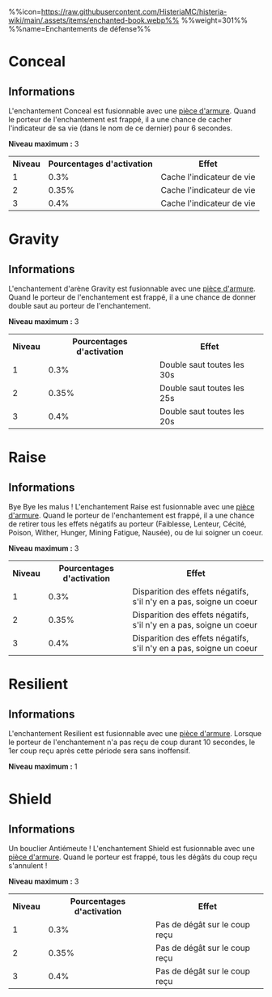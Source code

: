 %%icon=https://raw.githubusercontent.com/HisteriaMC/histeria-wiki/main/.assets/items/enchanted-book.webp%%
%%weight=301%%
%%name=Enchantements de défense%%

# Conceal

## Informations
L'enchantement Conceal est fusionnable avec une [pièce d'armure](https://histeria.fr/wiki/2-equipement).
Quand le porteur de l'enchantement est frappé, il a une chance de cacher l'indicateur de sa vie (dans le nom de ce dernier) pour 6 secondes.

**Niveau maximum :** 3

<table>
  <tr>
    <th>Niveau</th>
    <th>Pourcentages d'activation</th>
    <th>Effet</th>
  </tr>
  <tr>
    <td>1</td>
    <td>0.3%</td>
    <td>Cache l'indicateur de vie</td>
  </tr>
  <tr>
    <td>2</td>
    <td>0.35%</td>
    <td>Cache l'indicateur de vie</td>
  </tr>
  <tr>
    <td>3</td>
    <td>0.4%</td>
    <td>Cache l'indicateur de vie</td>
</table>


# Gravity

## Informations
L'enchantement d'arène Gravity est fusionnable avec une [pièce d'armure](https://histeria.fr/wiki/2-equipement).
Quand le porteur de l'enchantement est frappé, il a une chance de donner double saut au porteur de l'enchantement.

**Niveau maximum :** 3

<table>
  <tr>
    <th>Niveau</th>
    <th>Pourcentages d'activation</th>
    <th>Effet</th>
  </tr>
  <tr>
    <td>1</td>
    <td>0.3%</td>
    <td>Double saut toutes les 30s</td>
  </tr>
  <tr>
    <td>2</td>
    <td>0.35%</td>
    <td>Double saut toutes les 25s</td>
  </tr>
  <tr>
    <td>3</td>
    <td>0.4%</td>
    <td>Double saut toutes les 20s</td>
</table>


# Raise

## Informations
Bye Bye les malus ! L'enchantement Raise est fusionnable avec une [pièce d'armure](https://histeria.fr/wiki/2-equipement).
Quand le porteur de l'enchantement est frappé, il a une chance de retirer tous les effets négatifs au porteur (Faiblesse, Lenteur, Cécité, Poison, Wither, Hunger, Mining Fatigue, Nausée), ou de lui soigner un coeur.

**Niveau maximum :** 3

<table>
  <tr>
    <th>Niveau</th>
    <th>Pourcentages d'activation</th>
    <th>Effet</th>
  </tr>
  <tr>
    <td>1</td>
    <td>0.3%</td>
    <td>Disparition des effets négatifs, s'il n'y en a pas, soigne un coeur</td>
  </tr>
  <tr>
    <td>2</td>
    <td>0.35%</td>
    <td>Disparition des effets négatifs, s'il n'y en a pas, soigne un coeur</td>
  </tr>
  <tr>
    <td>3</td>
    <td>0.4%</td>
    <td>Disparition des effets négatifs, s'il n'y en a pas, soigne un coeur</td>
</table>


# Resilient

## Informations
L'enchantement Resilient est fusionnable avec une [pièce d'armure](https://histeria.fr/wiki/2-equipement).
Lorsque le porteur de l'enchantement n'a pas reçu de coup durant 10 secondes, le 1er coup reçu après cette période sera sans inoffensif.

**Niveau maximum :** 1

# Shield

## Informations
Un bouclier Antiémeute ! L'enchantement Shield est fusionnable avec une [pièce d'armure](https://histeria.fr/wiki/2-equipement).
Quand le porteur est frappé, tous les dégâts du coup reçu s'annulent !

**Niveau maximum :** 3

<table>
  <tr>
    <th>Niveau</th>
    <th>Pourcentages d'activation</th>
    <th>Effet</th>
  </tr>
  <tr>
    <td>1</td>
    <td>0.3%</td>
    <td>Pas de dégât sur le coup reçu</td>
  </tr>
  <tr>
    <td>2</td>
    <td>0.35%</td>
    <td>Pas de dégât sur le coup reçu</td>
  </tr>
  <tr>
    <td>3</td>
    <td>0.4%</td>
    <td>Pas de dégât sur le coup reçu</td>
</table>
